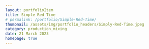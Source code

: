 ```yaml
---
layout: portfolioItem
title: Simple Red Time
# permalink: /portfolio/Simple-Red-Time/
thumbnail: /assets/img/portfolio_headers/Simply-Red-Time.jpeg
category: production_mixing
date: 21 March 2023
homepage: true
---
```


<!-- With the release of the latest Simply Red album ‘Time’ fast approaching, it’s been great to see lead track ‘Better With You’ make Record of the Week at Radio 2 and the A-lists for both Radio 2 and Magic FM.

With the release of the latest Simply Red album ‘Time’ fast approaching, it’s been great to see lead track ‘Better With You’ make Record of the Week at Radio 2 and the A-lists for both Radio 2 and Magic FM.

[Video](https://www.youtube.com/watch?v=YgYSBHaDC5k) -->